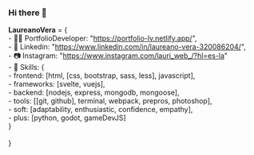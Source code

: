 ### Hi there 👋

**LaureanoVera** = { <br/>
     - 🐱‍💻 PortfolioDeveloper: "https://portfolio-lv.netlify.app/", <br/>
     - 👔 Linkedin: "https://www.linkedin.com/in/laureano-vera-320086204/", <br/>
     - 📷 Instagram: "https://www.instagram.com/lauri_web_/?hl=es-la" <br/>
     - 📘 Skills: {    
        - frontend: [html, [css, bootstrap, sass, less], javascript],  
        - frameworks: [svelte, vuejs],  
        - backend: [nodejs, express, mongodb, mongoose],   
        - tools: [[git, github], terminal, webpack, prepros, photoshop],  
        - soft: [adaptability, enthusiastic, confidence, empathy],  
        - plus: [python, godot, gameDevJS]   
    } <br/>  
} 
